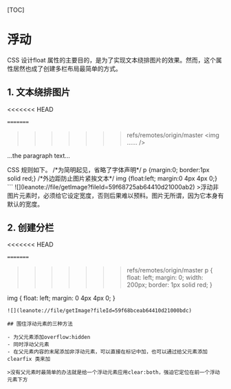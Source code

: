 [TOC]
# 浮动
CSS 设计float 属性的主要目的，是为了实现文本绕排图片的效果。然而，这个属性居然也成了创建多栏布局最简单的方式。
## 1. 文本绕排图片
<<<<<<< HEAD
```css
=======
```
>>>>>>> refs/remotes/origin/master
<img …… />
<p>…the paragraph text…</p>
CSS 规则如下。
/*为简明起见，省略了字体声明*/
p {margin:0; border:1px solid red;}
/*外边距防止图片紧挨文本*/
img {float:left; margin:0 4px 4px 0;}
```
![](leanote://file/getImage?fileId=59f68725ab64410d21000ab2)
>浮动非图片元素时，必须给它设定宽度，否则后果难以预料。图片无所谓，因为它本身有默认的宽度。

## 2. 创建分栏
<<<<<<< HEAD
```css
=======
```
>>>>>>> refs/remotes/origin/master
p {
    float: left;
    margin: 0;
    width: 200px;
    border: 1px solid red;
}

img {
    float: left;
    margin: 0 4px 4px 0;
}
```
![](leanote://file/getImage?fileId=59f68bceab64410d21000bdc)

## 围住浮动元素的三种方法

- 为父元素添加overflow:hidden
- 同时浮动父元素
- 在父元素内容的末尾添加非浮动元素，可以直接在标记中加，也可以通过给父元素添加clearfix 类来加

>没有父元素时最简单的办法就是给一个浮动元素应用clear:both，强迫它定位在前一个浮动元素下方